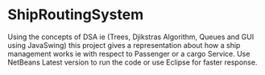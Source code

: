 # ShipRoutingSystem
Using the concepts of DSA ie (Trees, Djikstras Algorithm, Queues and GUI using JavaSwing) this project gives a representation about how a ship management works ie with respect to Passenger or a cargo Service.
Use NetBeans Latest version to run the code or use Eclipse for faster response.
